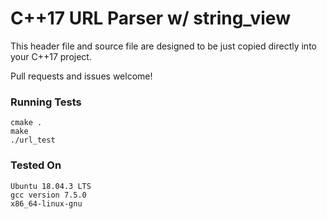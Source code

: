 # C++17 URL Parser w/ string_view

This header file and source file are designed to be just copied directly into your C++17 project.

Pull requests and issues welcome!

### Running Tests

```
cmake .
make
./url_test
```


### Tested On

```
Ubuntu 18.04.3 LTS
gcc version 7.5.0
x86_64-linux-gnu
```